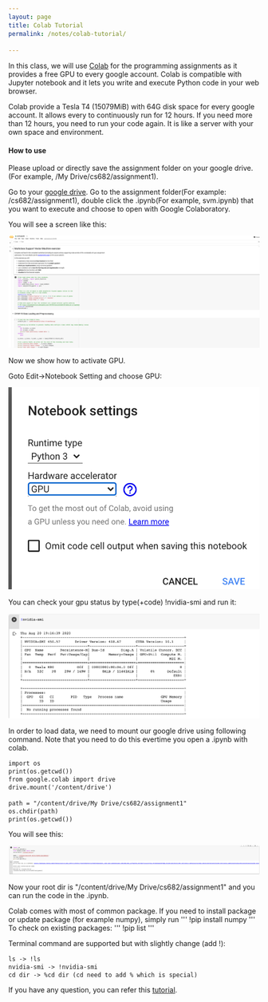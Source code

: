 ```yaml
---
layout: page
title: Colab Tutorial
permalink: /notes/colab-tutorial/

---
```



In this class, we will use [Colab](https://colab.research.google.com/notebooks/intro.ipynb) for the
programming assignments as it provides a free GPU to every google account. Colab is compatible with Jupyter notebook and it lets you write and execute Python
code in your web browser.

Colab provide a Tesla T4 (15079MiB) with 64G disk space for every google account. It allows every to continuously run for 12 hours. 
If you need more than 12 hours, you need to run your code again.
It is like a server with your own space and environment.

#### How to use

Please upload or directly save the assignment folder on your google drive. (For example, /My Drive/cs682/assignment1).

Go to your [google drive](https://drive.google.com/drive/u/0/folders/15pisR92EJzznxLl5uvUX0WcCtin0D73_).
Go to the assignment folder(For example: /cs682/assignment1), double click the .ipynb(For example, svm.ipynb) that you want to execute and choose to open with Google Colaboratory.

You will see a screen like this:
<div class='fig figcenter'>
  <img src='/assets/colab-tutorial/svm.png'>
</div>

Now we show how to activate GPU.

Goto Edit->Notebook Setting and choose GPU:
<div class='fig figcenter'>
  <img src='/assets/colab-tutorial/gpu.png'>
</div>

You can check your gpu status by type(+code) !nvidia-smi and run it:
<div class='fig figcenter'>
  <img src='/assets/colab-tutorial/check.png'>
</div>

In order to load data, we need to mount our google drive using following command. Note that you need to do this evertime you open a .ipynb with colab.
```
import os
print(os.getcwd())
from google.colab import drive
drive.mount('/content/drive')
 
path = "/content/drive/My Drive/cs682/assignment1"
os.chdir(path)
print(os.getcwd())
```

You will see this:
<div class='fig figcenter'>
  <img src='/assets/colab-tutorial/mount.png'>
</div>

Now your root dir is "/content/drive/My Drive/cs682/assignment1" and you can run the code in the .ipynb. 

Colab comes with most of common package. If you need to install package or update package (for example numpy), simply run 
'''
!pip install numpy
'''
To check on existing packages:
'''
!pip list
'''


Terminal command are supported but with slightly change (add !):
```
ls -> !ls
nvidia-smi -> !nvidia-smi
cd dir -> %cd dir (cd need to add % which is special)
```

If you have any question, you can refer this [tutorial](https://colab.research.google.com/notebooks/intro.ipynb#scrollTo=-Rh3-Vt9Nev9).

